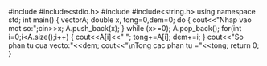 #include<iostream>
#include<stdio.h>
#include<vector>
#include<string.h>
using namespace std;
int main()
{
	vector<float>A;
	double x, tong=0,dem=0;
	do
	{
		cout<<"Nhap vao mot so:";cin>>x;
		A.push_back(x);
	} 
		while (x>=0);
		A.pop_back();
		for(int i=0;i<A.size();i++)
		{
		 	cout<<A[i]<<" ";
		 	tong+=A[i];
		 	dem+=i;
		}
		cout<<"So phan tu cua vecto:"<<dem;
		cout<<"\nTong cac phan tu ="<<tong;
	return 0;
}
    
